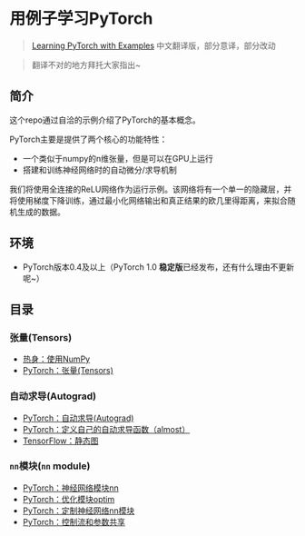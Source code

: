 # 用例子学习PyTorch

> [Learning PyTorch with Examples](https://pytorch.org/tutorials/beginner/pytorch_with_examples.html) 中文翻译版，部分意译，部分改动

> 翻译不对的地方拜托大家指出~

## 简介
这个repo通过自洽的示例介绍了PyTorch的基本概念。

PyTorch主要是提供了两个核心的功能特性：

* 一个类似于numpy的n维张量，但是可以在GPU上运行
* 搭建和训练神经网络时的自动微分/求导机制

我们将使用全连接的ReLU网络作为运行示例。该网络将有一个单一的隐藏层，并将使用梯度下降训练，通过最小化网络输出和真正结果的欧几里得距离，来拟合随机生成的数据。

## 环境

* PyTorch版本0.4及以上（PyTorch 1.0 **稳定版**已经发布，还有什么理由不更新呢~）

## 目录

### 张量(Tensors)

* [热身：使用NumPy](https://github.com/bat67/pytorch-examples-cn/tree/master/热身%EF%BC%9A使用NumPy)
* [PyTorch：张量(Tensors)](https://github.com/bat67/pytorch-examples-cn/tree/master/PyTorch%EF%BC%9A张量(Tensors))

### 自动求导(Autograd)

* [PyTorch：自动求导(Autograd)](https://github.com/bat67/pytorch-examples-cn/tree/master/PyTorch%EF%BC%9A自动求导(Autograd))
* [PyTorch：定义自己的自动求导函数（almost）](https://github.com/bat67/pytorch-examples-cn/tree/master/PyTorch%EF%BC%9A定义自己的自动求导函数)
* [TensorFlow：静态图](https://github.com/bat67/pytorch-examples-cn/tree/master/TensorFlow%EF%BC%9A静态图)

### `nn`模块(`nn` module)

* [PyTorch：神经网络模块nn](https://github.com/bat67/pytorch-examples-cn/tree/master/PyTorch%EF%BC%9A定制神经网络nn模块)
* [PyTorch：优化模块optim](https://github.com/bat67/pytorch-examples-cn/tree/master/PyTorch%EF%BC%9A优化模块optim)
* [PyTorch：定制神经网络nn模块](https://github.com/bat67/pytorch-examples-cn/tree/master/PyTorch%EF%BC%9A定制神经网络nn模块)
* [PyTorch：控制流和参数共享](https://github.com/bat67/pytorch-examples-cn/tree/master/PyTorch%EF%BC%9A控制流和参数共享)